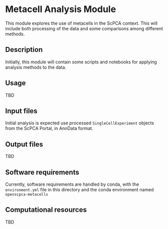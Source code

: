 # Metacell Analysis Module

This module explores the use of metacells in the ScPCA context.
This will include both processing of the data and some comparisons among different methods.

## Description

Initially, this module will contain some scripts and notebooks for applying analysis methods to the data.

## Usage

TBD

## Input files

Initial analysis is expected use processed `SingleCellExperiment` objects from the ScPCA Portal, in AnnData format.


## Output files

TBD

## Software requirements

Currently, software requirements are handled by conda, with the `environment.yml` file in this directory and the conda environment named `openscpca-metacells`

## Computational resources

TBD
